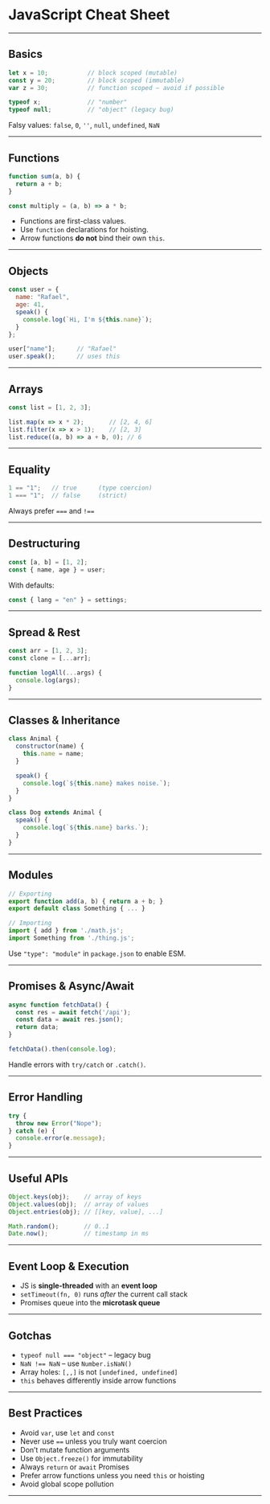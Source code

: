 # JavaScript Cheat Sheet

---

## Basics

```js
let x = 10;           // block scoped (mutable)
const y = 20;         // block scoped (immutable)
var z = 30;           // function scoped — avoid if possible

typeof x;             // "number"
typeof null;          // "object" (legacy bug)
```

Falsy values: `false`, `0`, `''`, `null`, `undefined`, `NaN`

---

## Functions

```js
function sum(a, b) {
  return a + b;
}

const multiply = (a, b) => a * b;
```

- Functions are first-class values.
- Use `function` declarations for hoisting.
- Arrow functions **do not** bind their own `this`.

---

## Objects

```js
const user = {
  name: "Rafael",
  age: 41,
  speak() {
    console.log(`Hi, I'm ${this.name}`);
  }
};

user["name"];      // "Rafael"
user.speak();      // uses this
```

---

## Arrays

```js
const list = [1, 2, 3];

list.map(x => x * 2);       // [2, 4, 6]
list.filter(x => x > 1);    // [2, 3]
list.reduce((a, b) => a + b, 0); // 6
```

---

## Equality

```js
1 == "1";   // true      (type coercion)
1 === "1";  // false     (strict)
```

Always prefer `===` and `!==`

---

## Destructuring

```js
const [a, b] = [1, 2];
const { name, age } = user;
```

With defaults:

```js
const { lang = "en" } = settings;
```

---

## Spread & Rest

```js
const arr = [1, 2, 3];
const clone = [...arr];

function logAll(...args) {
  console.log(args);
}
```

---

## Classes & Inheritance

```js
class Animal {
  constructor(name) {
    this.name = name;
  }

  speak() {
    console.log(`${this.name} makes noise.`);
  }
}

class Dog extends Animal {
  speak() {
    console.log(`${this.name} barks.`);
  }
}
```

---

## Modules

```js
// Exporting
export function add(a, b) { return a + b; }
export default class Something { ... }

// Importing
import { add } from './math.js';
import Something from './thing.js';
```

Use `"type": "module"` in `package.json` to enable ESM.

---

## Promises & Async/Await

```js
async function fetchData() {
  const res = await fetch('/api');
  const data = await res.json();
  return data;
}

fetchData().then(console.log);
```

Handle errors with `try/catch` or `.catch()`.

---

## Error Handling

```js
try {
  throw new Error("Nope");
} catch (e) {
  console.error(e.message);
}
```

---

## Useful APIs

```js
Object.keys(obj);    // array of keys
Object.values(obj);  // array of values
Object.entries(obj); // [[key, value], ...]

Math.random();       // 0..1
Date.now();          // timestamp in ms
```

---

## Event Loop & Execution

- JS is **single-threaded** with an **event loop**
- `setTimeout(fn, 0)` runs *after* the current call stack
- Promises queue into the **microtask queue**

---

## Gotchas

- `typeof null === "object"` – legacy bug
- `NaN !== NaN` – use `Number.isNaN()`
- Array holes: `[,,]` is not `[undefined, undefined]`
- `this` behaves differently inside arrow functions

---

## Best Practices

- Avoid `var`, use `let` and `const`
- Never use `==` unless you truly want coercion
- Don’t mutate function arguments
- Use `Object.freeze()` for immutability
- Always `return` or `await` Promises
- Prefer arrow functions unless you need `this` or hoisting
- Avoid global scope pollution

---